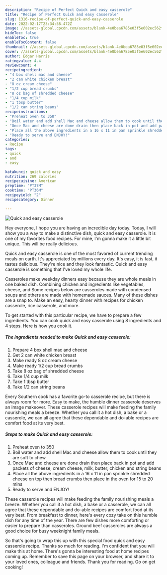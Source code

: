 ```yaml
---
description: "Recipe of Perfect Quick and easy casserole"
title: "Recipe of Perfect Quick and easy casserole"
slug: 1316-recipe-of-perfect-quick-and-easy-casserole
date: 2022-02-17T23:34:58.472Z
image: //assets-global.cpcdn.com/assets/blank-4e0bea6785e03f5e602ec562f230caae08da540cada707380b4fe1bbebba43da.png
hideToc: false
enableToc: true
enableTocContent: false
thumbnail: //assets-global.cpcdn.com/assets/blank-4e0bea6785e03f5e602ec562f230caae08da540cada707380b4fe1bbebba43da.png
cover: //assets-global.cpcdn.com/assets/blank-4e0bea6785e03f5e602ec562f230caae08da540cada707380b4fe1bbebba43da.png
author: Edgar Harris
ratingvalue: 4.4
reviewcount: 4
recipeingredient:
- "4 box shell mac and cheese"
- "2 can white chicken breast"
- "8 oz cream cheese"
- "1/2 cup bread crumbs"
- "8 oz bag of shredded cheese"
- "1/4 cup milk"
- "1 tbsp butter"
- "1/2 can string beans"
recipeinstructions:
- "Preheat oven to 350"
- "Boil water and add shell Mac and cheese allow them to cook until they are soft to chew"
- "Once Mac and cheese are done drain then place back in pot and add packets of cheese, cream cheese, milk, butter, chicken and string beans"
- "Place all the above ingredients in a 16 x 11 in pan sprinkle shredded cheese on top then bread crumbs then place in the oven for 15 to 20 mins"
- "Ready to serve and ENJOY!"
categories:
- Recipe
tags:
- quick
- and
- easy

katakunci: quick and easy 
nutrition: 269 calories
recipecuisine: American
preptime: "PT37M"
cooktime: "PT36M"
recipeyield: "2"
recipecategory: Dinner

---
```



![Quick and easy casserole](//assets-global.cpcdn.com/assets/blank-4e0bea6785e03f5e602ec562f230caae08da540cada707380b4fe1bbebba43da.png)

Hey everyone, I hope you are having an incredible day today. Today, I will show you a way to make a distinctive dish, quick and easy casserole. It is one of my favorites food recipes. For mine, I'm gonna make it a little bit unique. This will be really delicious.

Quick and easy casserole is one of the most favored of current trending meals on earth. It's appreciated by millions every day. It's easy, it is fast, it tastes delicious. They're nice and they look fantastic. Quick and easy casserole is something that I've loved my whole life.

Casseroles make weekday dinners easy because they are whole meals in one baked dish. Combining chicken and ingredients like vegetables, cheese, and Some recipes below are casseroles made with condensed soups and others are made with homemade sauces. Many of these dishes are a snap to. Make an easy, hearty dinner with recipes for chicken casserole, rice casserole, and more.


To get started with this particular recipe, we have to prepare a few ingredients. You can cook quick and easy casserole using 8 ingredients and 4 steps. Here is how you cook it.

<!--inarticleads1-->

##### The ingredients needed to make Quick and easy casserole:

1. Prepare 4 box shell mac and cheese
1. Get 2 can white chicken breast
1. Make ready 8 oz cream cheese
1. Make ready 1/2 cup bread crumbs
1. Take 8 oz bag of shredded cheese
1. Take 1/4 cup milk
1. Take 1 tbsp butter
1. Take 1/2 can string beans


Every Southern cook has a favorite go-to casserole recipe, but there is always room for more. Easy to make, the humble dinner casserole deserves an image makeover. These casserole recipes will make feeding the family nourishing meals a breeze. Whether you call it a hot dish, a bake or a casserole, we can all agree that these dependable and do-able recipes are comfort food at its very best. 

<!--inarticleads2-->

##### Steps to make Quick and easy casserole:

1. Preheat oven to 350
1. Boil water and add shell Mac and cheese allow them to cook until they are soft to chew
1. Once Mac and cheese are done drain then place back in pot and add packets of cheese, cream cheese, milk, butter, chicken and string beans
1. Place all the above ingredients in a 16 x 11 in pan sprinkle shredded cheese on top then bread crumbs then place in the oven for 15 to 20 mins
1. Ready to serve and ENJOY!

These casserole recipes will make feeding the family nourishing meals a breeze. Whether you call it a hot dish, a bake or a casserole, we can all agree that these dependable and do-able recipes are comfort food at its very best. From breakfast to dinner, here&#39;s every cozy take on this humble dish for any time of the year. There are few dishes more comforting or easier to prepare than casseroles. Ground beef casseroles are always a good choice for busy weeknight family meals. 

So that's going to wrap this up with this special food quick and easy casserole recipe. Thanks so much for reading. I'm confident that you will make this at home. There's gonna be interesting food at home recipes coming up. Remember to save this page on your browser, and share it to your loved ones, colleague and friends. Thank you for reading. Go on get cooking!
